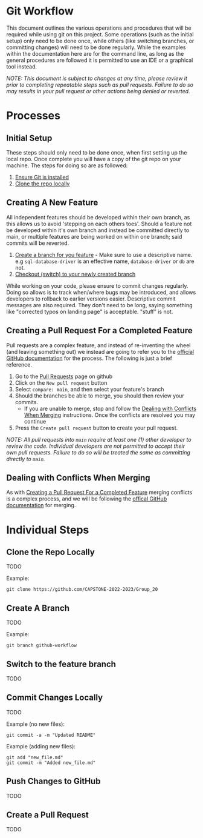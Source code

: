 # Git Workflow
This document outlines the various operations and procedures that will be required while using git on this project. Some operations (such as the initial setup) only need to be done once, while others (like switching branches, or committing changes) will need to be done regularly. While the examples within the documentation here are for the command line, as long as the general procedures are followed it is permitted to use an IDE or a graphical tool instead.

*NOTE: This document is subject to changes at any time, please review it prior to completing repeatable steps such as pull requests. Failure to do so may results in your pull request or other actions being denied or reverted.*

# Processes

## Initial Setup
These steps should only need to be done once, when first setting up the local repo. Once complete you will have a copy of the git repo on your machine. The steps for doing so are as followed:
1. [Ensure Git is installed](https://git-scm.com/book/en/v2/Getting-Started-Installing-Git)
2. [Clone the repo locally](#clone-the-repo-locally)

## Creating A New Feature
All independent features should be developed within their own branch, as this allows us to avoid 'stepping on each others toes'. Should a feature not be developed within it's own branch and instead be committed directly to main, or multiple features are being worked on within one branch; said commits will be reverted.
1. [Create a branch for you feature](#create-a-branch) - Make sure to use a descriptive name. e.g `sql-database-driver` is an effective name, `database-driver` or `db` are not.
2. [Checkout (switch) to your newly created branch](#switch-to-the-feature-branch)

While working on your code, please ensure to commit changes regularly. Doing so allows is to track when/where bugs may be introduced, and allows developers to rollback to earlier versions easier. Descriptive commit messages are also required. They don't need to be long, saying something like "corrected typos on landing page" is acceptable. "stuff" is not.

## Creating a Pull Request For a Completed Feature
Pull requests are a complex feature, and instead of re-inventing the wheel (and leaving something out) we instead are going to refer you to the [official GitHub documentation](https://docs.github.com/en/pull-requests/collaborating-with-pull-requests/proposing-changes-to-your-work-with-pull-requests/creating-a-pull-request) for the process. The following is just a brief reference.

1. Go to the [Pull Requests](https://github.com/CAPSTONE-2022-2023/Group_20/pulls) page on github
2. Click on the `New pull request` button
3. Select `compare: main`, and then select your feature's branch
4. Should the branches be able to merge, you should then review your commits.
    * If you are unable to merge, stop and follow the [Dealing with Conflicts When Merging](#dealing-with-conflicts-when-merging) instructions. Once the conflicts are resolved you may continue
5. Press the `Create pull request` button to create your pull request.

*NOTE: All pull requests into `main` require at least one (1) other developer to review the code. Individual developers are not permitted to accept their own pull requests. Failure to do so will be treated the same as committing directly to `main`.*

## Dealing with Conflicts When Merging
As with [Creating a Pull Request For a Completed Feature](#creating-a-pull-request-for-a-completed-feature) merging conflicts is a complex process, and we will be following the [offical GitHub documentation](https://docs.github.com/en/pull-requests/collaborating-with-pull-requests/addressing-merge-conflicts/about-merge-conflicts) for merging. 

# Individual Steps
## Clone the Repo Locally
TODO

Example:
```
git clone https://github.com/CAPSTONE-2022-2023/Group_20
```

## Create A Branch
TODO

Example:
```
git branch github-workflow
```

## Switch to the feature branch
TODO

## Commit Changes Locally
TODO

Example (no new files):
```
git commit -a -m "Updated README"
```

Example (adding new files):
```
git add "new_file.md"
git commit -m "Added new_file.md"
```

## Push Changes to GitHub
TODO

## Create a Pull Request
TODO

